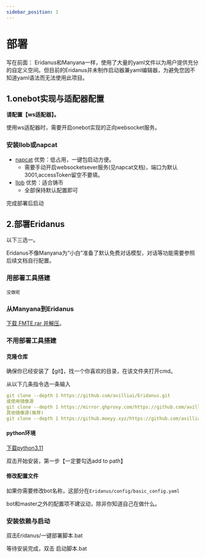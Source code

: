 ```yaml
---
sidebar_position: 1
---
```

# 部署
写在前面：
Eridanus和Manyana一样，使用了大量的yaml文件以为用户提供充分的自定义空间。但目前的Eridanus并未制作启动器兼yaml编辑器，为避免您因不知道yaml语法而无法使用此项目。

## 1.onebot实现与适配器配置
**请配置【ws适配器】。**

使用ws适配器时，需要开启onebot实现的正向websocket服务。

### 安装llob或napcat
- [napcat](https://napneko.github.io/) 优势：低占用，一键包启动方便。
  - 需要手动开启websocketsever服务(见napcat文档)，端口为默认3001,accessToken留空不要填。
- [llob](https://llonebot.github.io/zh-CN/guide/getting-started) 优势：适合铸币
  - 全部保持默认配置即可

完成部署后启动
## 2.部署Eridanus
以下三选一。

Eridanus不像Manyana为“小白”准备了默认免费对话模型，对话等功能需要参照后续文档自行配置。
### 用部署工具搭建
`没做呢`
### 从Manyana到Eridanus
[下载 FMTE.rar 并解压](https://github.com/avilliai/Eridanus/releases/tag/FMTE)。
### 不用部署工具搭建
#### 克隆仓库 
确保你已经安装了【git】，找一个你喜欢的目录，在该文件夹打开cmd。

从以下几条指令选一条输入
```yaml
git clone --depth 1 https://github.com/avilliai/Eridanus.git
或使用镜像源
git clone --depth 1 https://mirror.ghproxy.com/https://github.com/avilliai/Eridanus.git
其他镜像源(推荐)
git clone --depth 1 https://github.moeyy.xyz/https://github.com/avilliai/Eridanus.git
```
#### python环境
[下载python3.11](https://mirrors.huaweicloud.com/python/3.11.0/python-3.11.0-amd64.exe)

双击开始安装，第一步【一定要勾选add to path】
#### 修改配置文件
如果你需要修改bot名称，这部分在`Eridanus/config/basic_config.yaml`

bot和master之外的配置项不建议动，除非你知道自己在做什么。
### 安装依赖与启动
双击Eridanus/一键部署脚本.bat

等待安装完成，双击 启动脚本.bat




